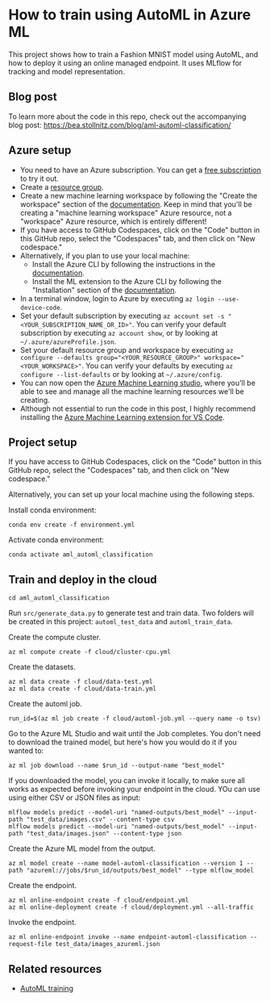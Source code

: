 # How to train using AutoML in Azure ML

This project shows how to train a Fashion MNIST model using AutoML, and how to deploy it using an online managed endpoint. It uses MLflow for tracking and model representation.


## Blog post

To learn more about the code in this repo, check out the accompanying blog post: https://bea.stollnitz.com/blog/aml-automl-classification/


## Azure setup

* You need to have an Azure subscription. You can get a [free subscription](https://azure.microsoft.com/en-us/free?WT.mc_id=aiml-67318-bstollnitz) to try it out.
* Create a [resource group](https://docs.microsoft.com/en-us/azure/azure-resource-manager/management/manage-resource-groups-portal?WT.mc_id=aiml-67318-bstollnitz).
* Create a new machine learning workspace by following the "Create the workspace" section of the [documentation](https://docs.microsoft.com/en-us/azure/machine-learning/quickstart-create-resources?WT.mc_id=aiml-67318-bstollnitz). Keep in mind that you'll be creating a "machine learning workspace" Azure resource, not a "workspace" Azure resource, which is entirely different!
* If you have access to GitHub Codespaces, click on the "Code" button in this GitHub repo, select the "Codespaces" tab, and then click on "New codespace."
* Alternatively, if you plan to use your local machine:
  * Install the Azure CLI by following the instructions in the [documentation](https://docs.microsoft.com/en-us/cli/azure/install-azure-cli?WT.mc_id=aiml-67318-bstollnitz).
  * Install the ML extension to the Azure CLI by following the "Installation" section of the [documentation](https://docs.microsoft.com/en-us/azure/machine-learning/how-to-configure-cli?WT.mc_id=aiml-67318-bstollnitz).
* In a terminal window, login to Azure by executing `az login --use-device-code`. 
* Set your default subscription by executing `az account set -s "<YOUR_SUBSCRIPTION_NAME_OR_ID>"`. You can verify your default subscription by executing `az account show`, or by looking at `~/.azure/azureProfile.json`.
* Set your default resource group and workspace by executing `az configure --defaults group="<YOUR_RESOURCE_GROUP>" workspace="<YOUR_WORKSPACE>"`. You can verify your defaults by executing `az configure --list-defaults` or by looking at `~/.azure/config`.
* You can now open the [Azure Machine Learning studio](https://ml.azure.com/?WT.mc_id=aiml-67318-bstollnitz), where you'll be able to see and manage all the machine learning resources we'll be creating.
* Although not essential to run the code in this post, I highly recommend installing the [Azure Machine Learning extension for VS Code](https://marketplace.visualstudio.com/items?itemName=ms-toolsai.vscode-ai).


## Project setup

If you have access to GitHub Codespaces, click on the "Code" button in this GitHub repo, select the "Codespaces" tab, and then click on "New codespace."

Alternatively, you can set up your local machine using the following steps.

Install conda environment:

```
conda env create -f environment.yml
```

Activate conda environment:

```
conda activate aml_automl_classification
```


## Train and deploy in the cloud

```
cd aml_automl_classification
```

Run `src/generate_data.py` to generate test and train data. Two folders will be created in this project: `automl_test_data` and `automl_train_data`.

Create the compute cluster.

```
az ml compute create -f cloud/cluster-cpu.yml
```

Create the datasets.

```
az ml data create -f cloud/data-test.yml
az ml data create -f cloud/data-train.yml
```

Create the automl job.

```
run_id=$(az ml job create -f cloud/automl-job.yml --query name -o tsv)
```

Go to the Azure ML Studio and wait until the Job completes.
You don't need to download the trained model, but here's how you would do it if you wanted to:

```
az ml job download --name $run_id --output-name "best_model"
```

If you downloaded the model, you can invoke it locally, to make sure all works as expected before invoking your endpoint in the cloud. YOu can use using either CSV or JSON files as input: 

```
mlflow models predict --model-uri "named-outputs/best_model" --input-path "test_data/images.csv" --content-type csv
mlflow models predict --model-uri "named-outputs/best_model" --input-path "test_data/images.json" --content-type json
```

Create the Azure ML model from the output.

```
az ml model create --name model-automl-classification --version 1 --path "azureml://jobs/$run_id/outputs/best_model" --type mlflow_model
```

Create the endpoint.

```
az ml online-endpoint create -f cloud/endpoint.yml
az ml online-deployment create -f cloud/deployment.yml --all-traffic
```

Invoke the endpoint.

```
az ml online-endpoint invoke --name endpoint-automl-classification --request-file test_data/images_azureml.json
```


## Related resources

* [AutoML training](https://docs.microsoft.com/en-us/azure/machine-learning/how-to-configure-auto-train?WT.mc_id=aiml-67318-bstollnitz)
